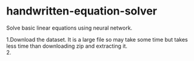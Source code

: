 # handwritten-equation-solver
Solve basic linear equations using neural network.<br>

1.Download the dataset. It is a large file so may take some time but takes less time than downloading zip and extracting it.\
2.
